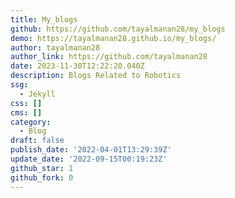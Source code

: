 ```yaml
---
title: My_blogs
github: https://github.com/tayalmanan28/my_blogs
demo: https://tayalmanan28.github.io/my_blogs/
author: tayalmanan28
author_link: https://github.com/tayalmanan28
date: 2023-11-30T12:22:20.040Z
description: Blogs Related to Robotics
ssg:
  - Jekyll
css: []
cms: []
category:
  - Blog
draft: false
publish_date: '2022-04-01T13:29:39Z'
update_date: '2022-09-15T00:19:23Z'
github_star: 1
github_fork: 0
---
```

